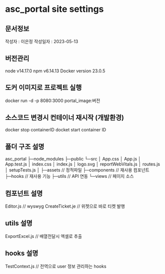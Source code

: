 # asc_portal site settings

## 문서정보
작성자 : 이은정
작성일자 : 2023-05-13

## 버전관리
node v14.17.0
npm v6.14.13
Docker version 23.0.5

## 도커 이미지로 프로젝트 실행
docker run -d -p 8080:3000 portal_image:버전

## 소스코드 변경시 컨테이너 재시작 (개발환경)
docker stop containerID
docket start container ID

## 폴더 구조 설명
asc_portal
├─node_modules
├─public
└─src
│  App.css
│  App.js
│  App.test.js
│  index.css
│  index.js
│  logo.svg
│  reportWebVitals.js
│  routes.js
│  setupTests.js
│
├─assets          // 정적파일
├─components      // 재사용 컴포넌트
├─hooks           // 재사용 기능 
├─utils           // API 연동
└─views           // 페이지 소스

## 컴포넌트 설명
Editor.js         // wyswyg
CreateTicket.je   // 위젯으로 바로 티켓 발행

## utils 설명
ExportExcel.js    // 배열전달시 엑셀로 추출

## hooks 설명
TestContext.js    // 전역으로 user 정보 관리하는 hooks 